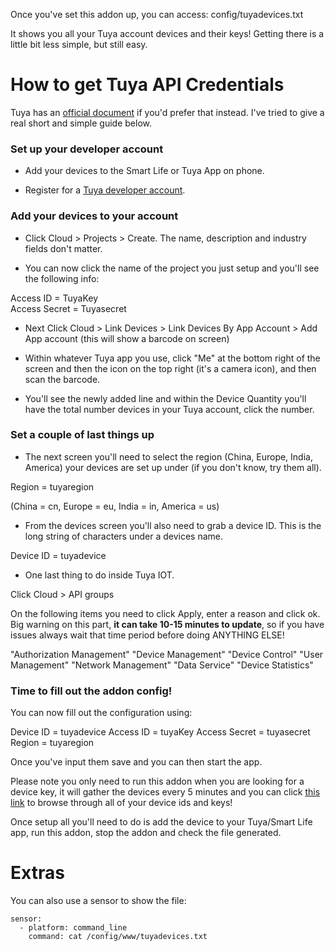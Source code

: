 Once you've set this addon up, you can access: config/tuyadevices.txt

It shows you all your Tuya account devices and their keys! Getting there is a little bit less simple, but still easy.


# How to get Tuya API Credentials

Tuya has an [official document](https://developer.tuya.com/en/docs/iot/open-api/quick-start/quick-start1) if you'd prefer that instead.  I've tried to give a real short and simple guide below.

### Set up your developer account
- Add your devices to the Smart Life or Tuya App on phone.

- Register for a [Tuya developer account](https://iot.tuya.com).

### Add your devices to your account
- Click Cloud > Projects > Create. The name, description and industry fields don't matter.

- You can now click the name of the project you just setup and you'll see the following info:

Access ID = TuyaKey<br />
Access Secret = Tuyasecret

- Next Click Cloud > Link Devices > Link Devices By App Account > Add App account (this will show a barcode on screen)

- Within whatever Tuya app you use, click "Me" at the bottom right of the screen and then the icon on the top right (it's a camera icon), and then scan the barcode.

- You'll see the newly added line and within the Device Quantity you'll have the total number devices in your Tuya account, click the number.

### Set a couple of last things up
- The next screen you'll need to select the region (China, Europe, India, America) your devices are set up under (if you don't know, try them all).

Region = tuyaregion

(China = cn, Europe = eu, India = in, America = us)

- From the devices screen you'll also need to grab a device ID. This is the long string of characters under a devices name.

Device ID = tuyadevice

- One last thing to do inside Tuya IOT.

Click Cloud > API groups

On the following items you need to click Apply, enter a reason and click ok. Big warning on this part, **it can take 10-15 minutes to update**, so if you have issues always wait that time period before doing ANYTHING ELSE!

"Authorization Management"
"Device Management"
"Device Control"
"User Management"
"Network Management"
"Data Service"
"Device Statistics"

### Time to fill out the addon config!
You can now fill out the configuration using:

Device ID = tuyadevice
Access ID = tuyaKey
Access Secret = tuyasecret
Region = tuyaregion

Once you've input them save and you can then start the app.

Please note you only need to run this addon when you are looking for a device key, it will gather the devices every 5 minutes and you can click <a href="/local/tuyadevices.txt" target="_blank">this link</a> to browse through all of your device ids and keys!

Once setup all you'll need to do is add the device to your Tuya/Smart Life app, run this addon, stop the addon and check the file generated.

# Extras

You can also use a sensor to show the file:

```
sensor:
  - platform: command_line
    command: cat /config/www/tuyadevices.txt
```
